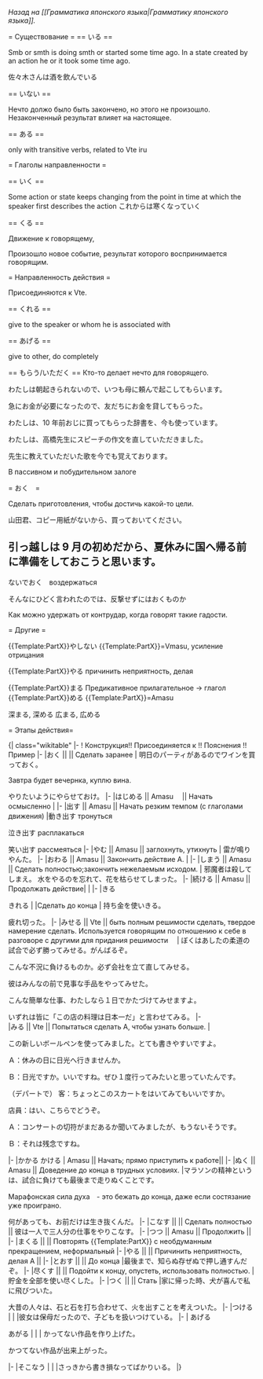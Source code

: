 <i>Назад на [[Грамматика японского языка|Грамматику японского языка]].</i>

= Существование =
== いる ==

Smb or smth is doing smth or started some time ago.
In a state created by an action he or it took some time ago.

佐々木さんは酒を飲んでいる

== いない ==

Нечто должо было быть закончено, но этого не произошло. Незаконченный результат влияет на настоящее.

== ある ==

only with transitive verbs, related to Vte iru

= Глаголы направленности =

== いく ==
	
Some action or state keeps changing from the point in time at which the speaker first describes the action	これからは寒くなっていく

== くる ==

Движение к говорящему,

Произошло новое событие, результат которого воспринимается говорящим.

= Направленность действия =

Присоединяются к Vte.

== くれる	 ==

give to the speaker or whom he is associated with	

== あげる ==

give to other, do completely

== もらう/いただく ==
Кто-то делает нечто для говорящего. 

わたしは朝起きられないので、いつも母に頼んで起こしてもらいます。

急にお金が必要になったので、友だちにお金を貸してもらった。

わたしは、10 年前おじに買ってもらった辞書を、今も使っています。

わたしは、高橋先生にスピーチの作文を直していただきました。

先生に教えていただいた歌を今でも覚えております。

В пассивном и побудительном залоге

= おく　=

Сделать приготовления, чтобы достичь какой-то цели.

山田君、コピー用紙がないから、買っておいてください。

引っ越しは 9 月の初めだから、夏休みに国へ帰る前に準備をしておこうと思います。
----------
ないでおく　воздержаться

そんなにひどく言われたのでは、反撃せずにはおくものか 

Как можно удержать от контрудар, когда говорят такие гадости.

= Другие =

{{Template:PartX}}やしない {{Template:PartX}}=Vmasu, усиление отрицания

{{Template:PartX}}やる	причинить неприятность, делая 

{{Template:PartX}}まる  Предикативное прилагательное → глагол
{{Template:PartX}}める  {{Template:PartX}}=Amasu

深まる, 深める
広まる, 広める

= Этапы действия=

{| class="wikitable"
|-
! Конструкция!! Присоединяется к !! Пояснения !! Пример
|-
|おく ||  || Сделать заранее
|
明日のパーティがあるのでワインを買っておく。

Завтра будет вечернка, куплю вина.

やりたいようにやらせておけ。
|-
|はじめる || Amasu　  || Начать осмысленно 
|
|-
|出す || Amasu || Начать резким темпом (с глаголами движения)
|動き出す тронуться 

泣き出す расплакаться 

笑い出す рассмеяться
|-
|やむ  || Amasu || заглохнуть, утихнуть
|
雷が鳴りやんた。
|-
|おわる || Amasu || Закончить действие A.
|
|-
|しまう || Amasu || Сделать полностью;закончить нежелаемым исходом.
|
邪魔者は殺してしまえ。
水をやるのを忘れて、花を枯らせてしまった。
|-
|続ける || Amasu  || Продолжать действие|
|
|-
|きる

きれる
|
|Сделать до конца
|
持ち金を使いきる。

疲れ切った。
|-
|みせる || Vte || быть полным решимости сделать, твердое намерение сделать. 
Используется говорящим по отношению к себе в разговоре с другими для придания решимости　 
| 
ぼくはあしたの柔道の試合で必ず勝ってみせる。がんばるぞ。

こんな不況に負けるものか。必ず会社を立て直してみせる。

彼はみんなの前で見事な手品をやってみせた。

こんな簡単な仕事、わたしなら１日でかたづけてみせますよ。

いずれは皆に「この店の料理は日本一だ」と言わせてみる。
|-	
|みる || Vte || Попытаться сделать А, чтобы узнать больше. 
| 

この新しいボールペンを使ってみました。とても書きやすいですよ。


Ａ：休みの日に日光へ行きませんか。

Ｂ：日光ですか。いいですね。ぜひ１度行ってみたいと思っていたんです。


（デパートで）
客：ちょっとこのスカートをはいてみてもいいですか。

店員：はい、こちらでどうぞ。

Ａ：コンサートの切符がまだあるか聞いてみましたが、もうないそうです。

Ｂ：それは残念ですね。

|-
|かかる 
かける
| Amasu || Начать; прямо приступить к работе|| 
|-
|ぬく || Amasu   || Доведение до конца в трудных условиях.
|マラソンの精神というは、試合に負けても最後まで走りぬくことです。

Марафонская сила духа　- это бежать до конца, даже если состязание уже проиграно.

何があっても、お前だけは生き抜くんだ。
|-
|こなす ||  || Сделать полностью || 彼は一人で三人分の仕事をやりこなす。
|-
|つつ || Amasu  || Продолжить || 
|-
|まくる ||  || Повторять {{Template:PartX}} с необдуманным прекращением, неформальный
|-
|やる ||  || Причинить неприятность, делая A ||
|-
|とおす	 ||  ||  До конца
|最後まで、知らぬ存ぜぬで押し通すんだぞ。
|-
|尽くす	|| || Подойти к концу, опустеть, использовать полностью.
|貯金を全部を使い尽くした。
|-
|つく  || || Стать
|家に帰った時、犬が喜んで私に飛びついた。

大昔の人々は、石と石を打ち合わせて、火を出すことを考えついた。
|-
|つける
|
|
|彼女は保母だったので、子どもを扱いつけている。
|-
|
あげる 

あがる
|
|
|
かってない作品を作り上げた。

かつてない作品が出来上がった。

|-
|そこなう
|
|
|さっきから書き損なってばかりいる。
|}
